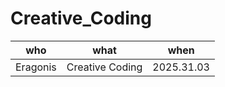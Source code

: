 # Creative_Coding
|who     |what		 |when	    |
|--------|---------------|----------|
|Eragonis|Creative Coding|2025.31.03|
